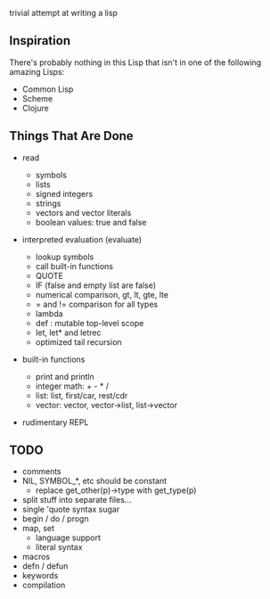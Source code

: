 trivial attempt at writing a lisp

Inspiration
-----------

There's probably nothing in this Lisp that isn't in one of the
following amazing Lisps:

* Common Lisp
* Scheme
* Clojure

Things That Are Done
--------------------
* read
  * symbols
  * lists
  * signed integers
  * strings
  * vectors and vector literals
  * boolean values: true and false

* interpreted evaluation (evaluate)
  * lookup symbols
  * call built-in functions
  * QUOTE
  * IF (false and empty list are false)
  * numerical comparison, gt, lt, gte, lte
  * = and != comparison for all types
  * lambda
  * def : mutable top-level scope
  * let, let\* and letrec
  * optimized tail recursion

* built-in functions
  * print and println
  * integer math: + - \* /
  * list: list, first/car, rest/cdr
  * vector: vector, vector->list, list->vector

* rudimentary REPL

TODO
----

* comments
* NIL, SYMBOL\_\*, etc should be constant
  * replace get\_other(p)->type with get\_type(p)
* split stuff into separate files...
* single 'quote syntax sugar
* begin / do / progn
* map, set
  * language support
  * literal syntax
* macros
* defn / defun
* keywords
* compilation

